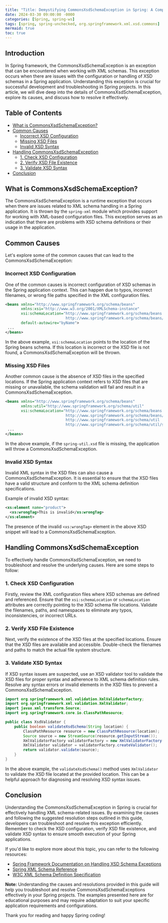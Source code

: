 ```yaml
---
title: "Title: Demystifying CommonsXsdSchemaException in Spring: A Comprehensive Guide"
date: 2024-03-30 09:00:00 -0000
categories: [Spring, spring-ws]
tags: [spring, spring-unchecked, org.springframework.xml.xsd.commons]
mermaid: true
toc: true
---
```



## Introduction
In Spring framework, the CommonsXsdSchemaException is an exception that can be encountered when working with XML schemas. This exception occurs when there are issues with the configuration or handling of XSD schemas in a Spring application. Understanding this exception is crucial for successful development and troubleshooting in Spring projects. In this article, we will dive deep into the details of CommonsXsdSchemaException, explore its causes, and discuss how to resolve it effectively.

## Table of Contents
* [What is CommonsXsdSchemaException?](#what-is-commonsxsdschemaexception)
* [Common Causes](#common-causes)
   * [Incorrect XSD Configuration](#incorrect-xsd-configuration)
   * [Missing XSD Files](#missing-xsd-files)
   * [Invalid XSD Syntax](#invalid-xsd-syntax)
* [Handling CommonsXsdSchemaException](#handling-commonsxsdschemaexception)
   * [1. Check XSD Configuration](#1-check-xsd-configuration)
   * [2. Verify XSD File Existence](#2-verify-xsd-file-existence)
   * [3. Validate XSD Syntax](#3-validate-xsd-syntax)
* [Conclusion](#conclusion)

## What is CommonsXsdSchemaException? <a name="what-is-commonsxsdschemaexception"></a>
The CommonsXsdSchemaException is a runtime exception that occurs when there are issues related to XML schema handling in a Spring application. It is thrown by the `spring-xml` module which provides support for working with XML-based configuration files. This exception serves as an indication that there are problems with XSD schema definitions or their usage in the application.

## Common Causes <a name="common-causes"></a>
Let's explore some of the common causes that can lead to the CommonsXsdSchemaException:

### Incorrect XSD Configuration <a name="incorrect-xsd-configuration"></a>
One of the common causes is incorrect configuration of XSD schemas in the Spring application context. This can happen due to typos, incorrect filenames, or wrong file paths specified in the XML configuration files.

```xml
<beans xmlns="http://www.springframework.org/schema/beans"
       xmlns:xsi="http://www.w3.org/2001/XMLSchema-instance"
       xsi:schemaLocation="http://www.springframework.org/schema/beans
                           http://www.springframework.org/schema/beans/spring-beans.xsd"
       default-autowire="byName">
 ...
</beans>
```

In the above example, `xsi:schemaLocation` points to the location of the Spring beans schema. If this location is incorrect or the XSD file is not found, a CommonsXsdSchemaException will be thrown.

### Missing XSD Files <a name="missing-xsd-files"></a>
Another common cause is the absence of XSD files in the specified locations. If the Spring application context refers to XSD files that are missing or unavailable, the schema validation will fail and result in a CommonsXsdSchemaException.

```xml
<beans xmlns="http://www.springframework.org/schema/beans"
       xmlns:util="http://www.springframework.org/schema/util"
       xsi:schemaLocation="http://www.springframework.org/schema/beans
                           http://www.springframework.org/schema/beans/spring-beans.xsd
                           http://www.springframework.org/schema/util
                           http://www.springframework.org/schema/util/spring-util.xsd">
 ...
</beans>
```

In the above example, if the `spring-util.xsd` file is missing, the application will throw a CommonsXsdSchemaException.

### Invalid XSD Syntax <a name="invalid-xsd-syntax"></a>
Invalid XML syntax in the XSD files can also cause a CommonsXsdSchemaException. It is essential to ensure that the XSD files have a valid structure and conform to the XML schema definition specifications.

Example of invalid XSD syntax:

```xml
<xs:element name="product">
  <xs:wrongTag>This is invalid</xs:wrongTag>
</xs:element>
```

The presence of the invalid `<xs:wrongTag>` element in the above XSD snippet will lead to a CommonsXsdSchemaException.

## Handling CommonsXsdSchemaException <a name="handling-commonsxsdschemaexception"></a>
To effectively handle CommonsXsdSchemaException, we need to troubleshoot and resolve the underlying causes. Here are some steps to follow:

### 1. Check XSD Configuration <a name="1-check-xsd-configuration"></a>
Firstly, review the XML configuration files where XSD schemas are defined and referenced. Ensure that the `xsi:schemaLocation` or `schemaLocation` attributes are correctly pointing to the XSD schema file locations. Validate the filenames, paths, and namespaces to eliminate any typos, inconsistencies, or incorrect URLs.

### 2. Verify XSD File Existence <a name="2-verify-xsd-file-existence"></a>
Next, verify the existence of the XSD files at the specified locations. Ensure that the XSD files are available and accessible. Double-check the filenames and paths to match the actual file system structure.

### 3. Validate XSD Syntax <a name="3-validate-xsd-syntax"></a>
If XSD syntax issues are suspected, use an XSD validator tool to validate the XSD files for proper syntax and adherence to XML schema definition rules. Resolve any syntax errors or invalid elements in the XSD files to prevent a CommonsXsdSchemaException.

```java
import org.springframework.xml.validation.XmlValidatorFactory;
import org.springframework.xml.validation.XmlValidator;
import javax.xml.transform.Source;
import org.springframework.core.io.ClassPathResource;

public class XsdValidator {
    public boolean validateXsdSchema(String location) {
        ClassPathResource resource = new ClassPathResource(location);
        Source source = new StreamSource(resource.getInputStream());
        XmlValidatorFactory validatorFactory = new XmlValidatorFactory();
        XmlValidator validator = validatorFactory.createValidator();
        return validator.validate(source);
    }
}
```

In the above example, the `validateXsdSchema()` method uses `XmlValidator` to validate the XSD file located at the provided location. This can be a helpful approach for diagnosing and resolving XSD syntax issues.

## Conclusion <a name="conclusion"></a>
Understanding the CommonsXsdSchemaException in Spring is crucial for effectively handling XML schema-related issues. By examining the causes and following the suggested resolution steps outlined in this guide, developers can troubleshoot and resolve this exception efficiently. Remember to check the XSD configuration, verify XSD file existence, and validate XSD syntax to ensure smooth execution of your Spring applications.

If you'd like to explore more about this topic, you can refer to the following resources:
- [Spring Framework Documentation on Handling XSD Schema Exceptions](https://docs.spring.io/spring-framework/docs/current/reference/html/web.html#mvc-schema-validation)
- [Spring XML Schema Reference](https://docs.spring.io/spring-framework/docs/current/reference/html/xsd.html)
- [W3C XML Schema Definition Specification](https://www.w3.org/TR/xmlschema-0/)

**Note:** Understanding the causes and resolutions provided in this guide will help you troubleshoot and resolve CommonsXsdSchemaExceptions effectively in your Spring projects. The examples presented here are for educational purposes and may require adaptation to suit your specific application requirements and configurations.

Thank you for reading and happy Spring coding!
